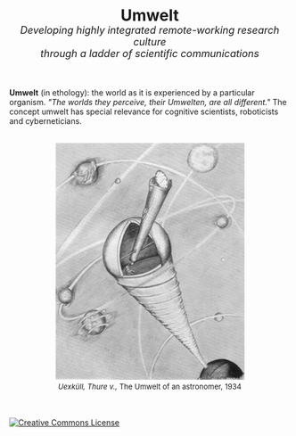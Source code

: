 
<center> 
<h1>Umwelt</h1>
<em style="font-size: large; position: relative; top: -20px;"> Developing highly integrated remote-working research culture<br/>through a ladder of scientific communications</em><br/>
</center>

<br/>

**Umwelt** (in ethology): the world as it is experienced by a particular organism. *"The worlds they perceive, their Umwelten, are all different."* The concept umwelt has special relevance for cognitive scientists, roboticists and cyberneticians.

<br/>

<center>
<img src='astronomers_umwelt.uexkull.png'><br/>
<span style="font-size: small;"><em>Uexküll, Thure v.,</em> The Umwelt of an astronomer, 1934</span> 
</center>

<br/>
<br/>

<a rel="license" href="http://creativecommons.org/licenses/by-nc/4.0/"><img alt="Creative Commons License" style="border-width:0" src="https://i.creativecommons.org/l/by-nc/4.0/80x15.png" /></a> <br />

